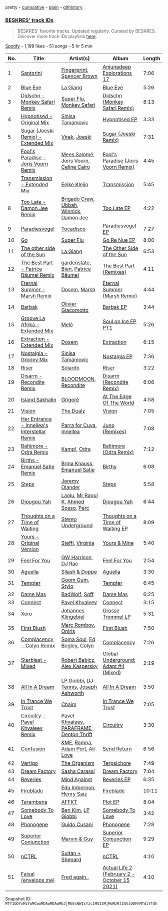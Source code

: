 pretty - [cumulative](/playlists/cumulative/37i9dQZF1DWYbhRaecw5So.md) - [plain](/playlists/plain/37i9dQZF1DWYbhRaecw5So) - [githistory](https://github.githistory.xyz/mackorone/spotify-playlist-archive/blob/main/playlists/plain/37i9dQZF1DWYbhRaecw5So)

### [BESKRES' track IDs](https://open.spotify.com/playlist/37i9dQZF1DWYbhRaecw5So)

> BESKRES' favorite tracks\. Updated regularly\. Curated by BESKRES\. Discover more track IDs playlists <a href="spotify:genre:track\_id">here</a>.

[Spotify](https://open.spotify.com/user/spotify) - 1,199 likes - 51 songs - 5 hr 5 min

| No. | Title | Artist(s) | Album | Length |
|---|---|---|---|---|
| 1 | [Santorini](https://open.spotify.com/track/79wivvlyBV0y6l9Hrv2w6r) | [Fingerprint](https://open.spotify.com/artist/2qddMUtDt4KIemOFTRVwMz), [Spencer Brown](https://open.spotify.com/artist/4L9PX6lwPWo2NeuXL9kyJK) | [Anjunadeep Explorations 17](https://open.spotify.com/album/1CYu5Rs0VbvUHEyzI4wLbi) | 7:06 |
| 2 | [Blue Eye](https://open.spotify.com/track/3y3ZgxHItQsTlHrggsLi0F) | [La Giang](https://open.spotify.com/artist/4ZtuLbaTRcktUjXtSwzqQ3) | [Blue Eye](https://open.spotify.com/album/71jrK5PG69TUF04heTPuVW) | 5:26 |
| 3 | [Didschn \- Monkey Safari Remix](https://open.spotify.com/track/2oDsvE9FAwxAqJwVNqyIZl) | [Super Flu](https://open.spotify.com/artist/1iZiG82D4w7FLHvOUUj4zW), [Monkey Safari](https://open.spotify.com/artist/5zovXI5By2gUhdr7EByjLa) | [Didschn \(Monkey Safari Remix\)](https://open.spotify.com/album/51QNLnstQK6cX0ky7n5gmQ) | 8:13 |
| 4 | [Hypnotised \- Original Mix](https://open.spotify.com/track/44b7ZnKH7aPr7yIHqvdOqS) | [Sinisa Tamamovic](https://open.spotify.com/artist/6RZu4rqwk6BOFnDlUczE8g) | [Hypnotised EP](https://open.spotify.com/album/3dFYq1PwLSUmfxVmB4ChUm) | 3:33 |
| 5 | [Sugar \(Joeski Remix\) \- Extended Mix](https://open.spotify.com/track/69mySPZdQdQygMvVdG9kAj) | [Virak](https://open.spotify.com/artist/7gEgxCJulGmrl6vAa39NcK), [Joeski](https://open.spotify.com/artist/3OsEdeMsQIAdDi2OduzED7) | [Sugar \(Joeski Remix\)](https://open.spotify.com/album/6uRa9aKvcRhOdQjVNNT7tb) | 7:31 |
| 6 | [Fool's Paradise \- Joris Voorn Remix](https://open.spotify.com/track/4SH7CUxlrgvN9vf3oWa05d) | [Mees Salomé](https://open.spotify.com/artist/3vcY5vaGqSQF6UA9N2iC4L), [Joris Voorn](https://open.spotify.com/artist/4jGpKAmwvU263l0tUh4xKU), [Celine Cairo](https://open.spotify.com/artist/2icndAD2G5umAWdgrARONR) | [Fool's Paradise \(Joris Voorn Remix\)](https://open.spotify.com/album/7qcjHaXG3iYB6o3ifQYUel) | 4:45 |
| 7 | [Transmission \- Extended Mix](https://open.spotify.com/track/2DEa3n4kjopWYjO5uQuBo0) | [Eelke Kleijn](https://open.spotify.com/artist/1FY8kqUQKHwjibwLbp5cey) | [Transmission](https://open.spotify.com/album/0DGmFb5wYQX0srXoVQhuxR) | 5:45 |
| 8 | [Too Late \- Damon Jee Remix](https://open.spotify.com/track/19kfGj8ZTjo9JCMaqdQrQF) | [Brigado Crew](https://open.spotify.com/artist/4Oh4pMKSHRFuE8FbZdeh4j), [Ubbah](https://open.spotify.com/artist/0gSdePQqsO1geT47TcEMal), [Winnick](https://open.spotify.com/artist/5x2crLaclWnoF5xGS7VJpX), [Damon Jee](https://open.spotify.com/artist/0nyA3iBk3cFZvBsQalv78d) | [Too Late EP](https://open.spotify.com/album/5Br963S76W3seRN9wo3HvY) | 4:22 |
| 9 | [Paradiesvogel](https://open.spotify.com/track/4cakjwAhq3M3kSYGs4noT2) | [Tocadisco](https://open.spotify.com/artist/2iwhenp5euZtZLmtK6cgbe) | [Paradiesvogel EP](https://open.spotify.com/album/4mNvGFRQZL5ouaBsIPjWoz) | 7:27 |
| 10 | [Go](https://open.spotify.com/track/5FsRbUIHwjAF7bghHIts5Y) | [Super Flu](https://open.spotify.com/artist/1iZiG82D4w7FLHvOUUj4zW) | [Go Re Nue EP](https://open.spotify.com/album/7fNGiYxJKAG3NEjUKIaY4c) | 8:00 |
| 11 | [The other side of the Sun](https://open.spotify.com/track/1VktRnUIDrRfz124Ox1t3A) | [La Giang](https://open.spotify.com/artist/4ZtuLbaTRcktUjXtSwzqQ3) | [The Other Side of the Sun](https://open.spotify.com/album/17kLpQFnScn0Hlz2oByeQC) | 6:53 |
| 12 | [The Best Part \- Patrice Bäumel Remix](https://open.spotify.com/track/4I11eaQ6EfG6tOflYiov0a) | [gardenstate](https://open.spotify.com/artist/1XcPIHqirx1Jaxm2bAxMeV), [Bien](https://open.spotify.com/artist/2uodbv2953Z7R1ipwucK2A), [Patrice Bäumel](https://open.spotify.com/artist/5OvpF1A65DXs93M9NfPIjT) | [The Best Part \(Remixes\)](https://open.spotify.com/album/0PoVJDMe5nPBD76a5rxapD) | 4:11 |
| 13 | [Eternal Summer \- Marsh Remix](https://open.spotify.com/track/2IzAVhx4HugoLPob9xCnRE) | [Dosem](https://open.spotify.com/artist/0zmnkCTbAxYsZAMIqXEzfS), [Marsh](https://open.spotify.com/artist/1eucLGnPT27tdEh6MU29wp) | [Eternal Summer \(Marsh Remix\)](https://open.spotify.com/album/3o5MUf7yKWk05I1bbMc4Xy) | 4:44 |
| 14 | [Barbak](https://open.spotify.com/track/1byyrywgUaEytyVCLdjSxm) | [Olivier Giacomotto](https://open.spotify.com/artist/5tIMc0MdfB2OV6sULOmeao) | [Barbak EP](https://open.spotify.com/album/5zbwpU1RmGZOJeLQOZzRRS) | 3:44 |
| 15 | [Groove La Afrika \- Extended Mix](https://open.spotify.com/track/0LBR4sk2Qk1OBnayRvsMlE) | [Melé](https://open.spotify.com/artist/6EZO7Baz0SIFskWTO1GHqX) | [Soul on Ice EP PT1](https://open.spotify.com/album/0biamWt8ssE6lZk52nkoDr) | 5:26 |
| 16 | [Extraction \- Extended Mix](https://open.spotify.com/track/6jIZjEOjaNJ8ZJ6i1kCr6w) | [Dosem](https://open.spotify.com/artist/0zmnkCTbAxYsZAMIqXEzfS) | [Extraction](https://open.spotify.com/album/2ksO9hVTZcQYJp58lvKkrB) | 6:15 |
| 17 | [Nostalgia \- Groovy Mix](https://open.spotify.com/track/6bamaF5qNgtskgQKnbhtPs) | [Sinisa Tamamovic](https://open.spotify.com/artist/6RZu4rqwk6BOFnDlUczE8g) | [Nostalgia EP](https://open.spotify.com/album/5Kjufj5A1fEpxwSx3ISiY2) | 7:36 |
| 18 | [Riser](https://open.spotify.com/track/73Szmmh8dQduG1jPY12zK8) | [Solardo](https://open.spotify.com/artist/0oO1IaDOBSeI96HbnCa5pZ) | [Riser](https://open.spotify.com/album/2Fph6wTWraY6XkhX3IZtrk) | 3:22 |
| 19 | [Disarm \- Recondite Remix](https://open.spotify.com/track/6n7hJ3lXbbtd4yMcGRAoDo) | [BLOODMOON](https://open.spotify.com/artist/66xFQYYcUE4edhHH9VpU3i), [Recondite](https://open.spotify.com/artist/1doQgXssRfKnLx70adszbK) | [Disarm \(Recondite Remix\)](https://open.spotify.com/album/65YISo8tvlUFxsym1ocwY4) | 6:06 |
| 20 | [Island Sakhalin](https://open.spotify.com/track/2lmCW9lvf7PwVEXLFPVOji) | [Grigoré](https://open.spotify.com/artist/2RemyvxrdxNsB7ycf3rJHX) | [At The Edge Of The World](https://open.spotify.com/album/2VlTLha9eYrDQLceLURQbh) | 4:58 |
| 21 | [Vision](https://open.spotify.com/track/2aO2xLwbH04feICJPfwTOh) | [The Dualz](https://open.spotify.com/artist/6WLURjZYSrMcTlKP7aFMBj) | [Vision](https://open.spotify.com/album/6kTHQRyCTP6DYFxUVoOeVV) | 7:05 |
| 22 | [Her Entrance \- Innellea's Interstellar Remix](https://open.spotify.com/track/2ovsj906vjoGM867YF5ZLO) | [Parra for Cuva](https://open.spotify.com/artist/238y1dKPtMeFEpX3Y6H1Vr), [Innellea](https://open.spotify.com/artist/71rqI5HtraA3qXBwatyG6e) | [Juno \(Remixes\)](https://open.spotify.com/album/6cJZO8hsPb3cnTHO2L0Y8C) | 7:08 |
| 23 | [Baltimore \- Odra Remix](https://open.spotify.com/track/0NwfDqXgMQPeQERQbYVW58) | [Kamp!](https://open.spotify.com/artist/336h2dtQrcQycozDnwH9GC), [Odra](https://open.spotify.com/artist/3MAir4JYItYBB3CYma83ig) | [Baltimore \(Odra Remix\)](https://open.spotify.com/album/6NhoKZl6rHxENsJ8dvdsKe) | 7:12 |
| 24 | [Births \- Emanuel Satie Remix](https://open.spotify.com/track/7I6IaOy8i8Te2tPfXtKNL7) | [Brina Knauss](https://open.spotify.com/artist/3dAC3NjJnsavHLFC8GCyRZ), [Emanuel Satie](https://open.spotify.com/artist/3veg7sFGWTk62Ecwj6mzij) | [Births](https://open.spotify.com/album/2sW4b13tb2YXrzyuTrSDuR) | 6:08 |
| 25 | [Steps](https://open.spotify.com/track/1pIBxvFjjnp7tAKOTwA0Az) | [Jeremy Olander](https://open.spotify.com/artist/5vdjF79d5d2m12FOkJhxHB) | [Steps](https://open.spotify.com/album/0uin82gWKieM4DTE77Ayrk) | 5:58 |
| 26 | [Djougou Yah](https://open.spotify.com/track/7JoVAisfKRuAEGHHQzzmOQ) | [Laolu](https://open.spotify.com/artist/53PSeUFq8tMZc0zdd1oUTG), [Mr Raoul K](https://open.spotify.com/artist/2ErWVVcMH1io3Au40dTKnG), [Ahmed Sosso](https://open.spotify.com/artist/09jtkgopdNOFuQKcOPPdeP), [Perc](https://open.spotify.com/artist/4ijOFF3Zqg5pGXwzRRVf2y) | [Djougou Yah](https://open.spotify.com/album/2XxSr5wwnDMhLxvJNY9QMJ) | 6:44 |
| 27 | [Thoughts on a Time of Waiting](https://open.spotify.com/track/6iY4tGx61M5qMqE6XvceMe) | [Stereo Underground](https://open.spotify.com/artist/4lYZCtiWHEcyMQJMU3B2KG) | [Thoughts on a Time of Waiting EP](https://open.spotify.com/album/2o1OmrZ5lhawexwDiM8x0E) | 8:09 |
| 28 | [Yours \- Original Version](https://open.spotify.com/track/1FmbxvoTGhUODN92oVFf2o) | [Steffi](https://open.spotify.com/artist/644PvPeYIyoq0n0eBP5fxG), [Virginia](https://open.spotify.com/artist/62WL5cpXolvZtxDFE1nqqb) | [Yours & Mine](https://open.spotify.com/album/6HhKMcTgZZ5c6lTHH7yIkP) | 5:40 |
| 29 | [Feel For You](https://open.spotify.com/track/0Z2e7pC55tHOYpG7ce2mtX) | [GW Harrison](https://open.spotify.com/artist/4SLEjYifqonlEHnZHLXnI4), [DJ Rae](https://open.spotify.com/artist/746LyYgFU6Gni4CMVPlFNa) | [Feel For You](https://open.spotify.com/album/2Av2Zvw16LgwA7hnWrxQFv) | 2:54 |
| 30 | [Aguella](https://open.spotify.com/track/5PZ1AVGVhiTjj2S70D0GSM) | [Sllash & Doppe](https://open.spotify.com/artist/1mPUNeOkJql5onhKwqiLMj) | [Aguella](https://open.spotify.com/album/2v9FKexoPUoZY5w6VWkDhn) | 3:30 |
| 31 | [Tempter](https://open.spotify.com/track/0KkAy1QezXydVuogqlmS9l) | [Goom Gum](https://open.spotify.com/artist/6D36JCiONtO40ykvT5RBec), [Stylo](https://open.spotify.com/artist/0e8a2RTD02fJ5lmCBOR7DI) | [Tempter](https://open.spotify.com/album/1AjfddaP7o0S4WlXkH3he3) | 6:45 |
| 32 | [Dame Mas](https://open.spotify.com/track/0JZdzytn0hL7Zzr538YEos) | [BadWolf](https://open.spotify.com/artist/6MyKIMrr222sdw8idnPVSd), [Soff](https://open.spotify.com/artist/7w1nxdMHMb92psp9qhI9mM) | [Dame Mas](https://open.spotify.com/album/0APfj52qXDE1HGaKGhFQJs) | 6:25 |
| 33 | [Connect](https://open.spotify.com/track/4cTL6PiLzj7aUfQn3qhP8f) | [Pavel Khvaleev](https://open.spotify.com/artist/04mfb9WF2sttD7r6SWMYRk) | [Connect](https://open.spotify.com/album/2zpv2XwHzKDB4882SvvsRT) | 3:15 |
| 34 | [Xero](https://open.spotify.com/track/4xQ9VFpDNw0pxyaYmQHMDK) | [Johannes Klingebiel](https://open.spotify.com/artist/08k6Cr6tJL0XpXALvDKHz3) | [Grosse Trommel LP](https://open.spotify.com/album/1aeuq5L89XTsfdqDiABWeW) | 5:31 |
| 35 | [First Blush](https://open.spotify.com/track/1hjoYeRwkAbaqY3Akt6wHm) | [Marc Romboy](https://open.spotify.com/artist/623ecFS6T9xsx9Rb98eii5), [Oniris](https://open.spotify.com/artist/3wMm8AmRf08qGlo4hp72Sp) | [First Blush](https://open.spotify.com/album/35WHFmjPdARCzcciN58QVv) | 7:50 |
| 36 | [Complacency \- Colyn Remix](https://open.spotify.com/track/2PgiBV2dgNLXcNfxn5QHLe) | [Soma Soul](https://open.spotify.com/artist/2v1lMR0JYh6wjKxIfWwtXa), [Ed Begley](https://open.spotify.com/artist/1bJuI1odQh87nMq4UmhLdo), [Colyn](https://open.spotify.com/artist/5vr1GvUstxr6nwxniKqLOh) | [Complacency](https://open.spotify.com/album/1Kr1Wec4E7uUEMPN8p9UG4) | 7:26 |
| 37 | [Starblast \- Mixed](https://open.spotify.com/track/2CEaoB1Z09F2CV5ZIexHnk) | [Robert Babicz](https://open.spotify.com/artist/5XFQLyJekhzCO7PiTqboOB), [Alex Kaspersky](https://open.spotify.com/artist/63UXhrqsOY2vKDXbQ0yjRX) | [Global Underground: Adapt \#4 \(Mixed\)](https://open.spotify.com/album/4kZKneq5jTpZ95UgjXoC97) | 2:19 |
| 38 | [All In A Dream](https://open.spotify.com/track/11SEKnYpFCFRXnUap3Cso2) | [LP Giobbi](https://open.spotify.com/artist/3oKnyRhYWzNsTiss5n4Z1J), [DJ Tennis](https://open.spotify.com/artist/6vJvFV1A2CpT8s5B1oUN6t), [Joseph Ashworth](https://open.spotify.com/artist/7CpmbhzkL9uT1D9nhckTxB) | [All In A Dream](https://open.spotify.com/album/6X8Qi8j1bvHv7FYoJ04fE6) | 3:50 |
| 39 | [In Trance We Trust](https://open.spotify.com/track/329uZ0nLmCPALK5iyvYjbG) | [Chaim](https://open.spotify.com/artist/2XMpXAQ0B1J95en60YGE3V) | [In Trance We Trust](https://open.spotify.com/album/2MdkA9sb2GCGdMAUZ9QQaI) | 7:05 |
| 40 | [Circuitry \- Pavel Khvaleev Remix](https://open.spotify.com/track/55CfpYFGq2uYaxhV86hWky) | [Pavel Khvaleev](https://open.spotify.com/artist/04mfb9WF2sttD7r6SWMYRk), [PARAFRAME](https://open.spotify.com/artist/2MDR7nMS7lOrQsyZ5FZznk), [Denton Thrift](https://open.spotify.com/artist/3KntxbSQEIuXFl4OwsQskL) | [Circuitry](https://open.spotify.com/album/7BxfGhPxjZ0pRbGsX7knBr) | 3:30 |
| 41 | [Confusion](https://open.spotify.com/track/5i3Rv4Y9kWVBX00zaZbuSE) | [&ME](https://open.spotify.com/artist/5mIowAJMp7RKNheelruV5z), [Rampa](https://open.spotify.com/artist/08jywfUS0hp8XYlYs0cvz8), [Adam Port](https://open.spotify.com/artist/2loEsOijJ6XiGzWYFXMIRk), [Ali Love](https://open.spotify.com/artist/5XJp0gYotUfFraS626GSge) | [Send Return](https://open.spotify.com/album/3EIYsOioUOBlxSf2tMpGsU) | 6:56 |
| 42 | [Vertigo](https://open.spotify.com/track/0pHMJaVBgSPqK5sis5HAU7) | [The Organism](https://open.spotify.com/artist/2ZbM7ypKR8jIF6sfyI54Kz) | [Terpsichore](https://open.spotify.com/album/06JbOpRYnicLbLQvdLeLd6) | 7:49 |
| 43 | [Dream Factory](https://open.spotify.com/track/4LUtcJjhBNhhhI31Ys005u) | [Sasha Carassi](https://open.spotify.com/artist/6UFFThDuFiQixrwog0FecB) | [Dream Factory](https://open.spotify.com/album/1Z1GJAR1SnkA1p9LkdYvp7) | 7:04 |
| 44 | [Reveries](https://open.spotify.com/track/7zT7Mhq0tvsvbly0MmYsRf) | [Mind Against](https://open.spotify.com/artist/48LWLoeY0dhwaiX1FRsn72) | [Reveries EP](https://open.spotify.com/album/2KsBVtqRuOW0KhcuZO3Tdd) | 6:35 |
| 45 | [Fireblade](https://open.spotify.com/track/4WzBCQDwfaGG1p25ky8xx6) | [Edu Imbernon](https://open.spotify.com/artist/0Vr0xxcbllx4JWHHxio088), [Henry Saiz](https://open.spotify.com/artist/1f5QPXLfjlzlG77lCkdl0W) | [Fireblade](https://open.spotify.com/album/0vJKpqOnajgVSJKrhfzFph) | 10:11 |
| 46 | [Tarambana](https://open.spotify.com/track/1v0JtVdAEIuClhZgF8uwbx) | [AFFKT](https://open.spotify.com/artist/1VCo9PBRImHKuQyiubNSqF) | [Plot EP](https://open.spotify.com/album/6pOC4Dizjrquu2HZ2sflRc) | 8:04 |
| 47 | [Somebody To Love](https://open.spotify.com/track/6VKpDRWz9HAUOEpElNvjSi) | [Ben Kim](https://open.spotify.com/artist/0quOpHBDwcOmM5B9V3TPpL), [LP Giobbi](https://open.spotify.com/artist/3oKnyRhYWzNsTiss5n4Z1J) | [Somebody To Love](https://open.spotify.com/album/69Jz6rL189yH01zQZzm7Y9) | 3:42 |
| 48 | [Phonogene](https://open.spotify.com/track/79q4IDQiMnIUbNQNHCmMjA) | [Guido Cusani](https://open.spotify.com/artist/4mDZCUzA1j7a38Um1YpN1s) | [Phonogene](https://open.spotify.com/album/1tiYcSQtgxF6ZVwrNywmju) | 7:28 |
| 49 | [Superior Conjunction](https://open.spotify.com/track/4I4sgAJbcmIcoNaz27H882) | [Marvin & Guy](https://open.spotify.com/artist/6mUe67fPenWJZXz5JalmjF) | [Superior Conjunction EP](https://open.spotify.com/album/0klU1jLgFLaQNn3bMcWF33) | 9:29 |
| 50 | [nCTRL](https://open.spotify.com/track/5XfojfN07IcOskzRjQgCrT) | [Sultan + Shepard](https://open.spotify.com/artist/14Tg9FvbNismPR1PJHxRau) | [nCTRL](https://open.spotify.com/album/4y97dGnwLXUHyPtSPJPCfz) | 4:10 |
| 51 | [Faisal \(envelops me\)](https://open.spotify.com/track/1uyQNwG1sFl7etjFTEHlQp) | [Fred again..](https://open.spotify.com/artist/4oLeXFyACqeem2VImYeBFe) | [Actual Life 2 \(February 2 \- October 15 2021\)](https://open.spotify.com/album/0SFtIrRytNI4kcf93Tbhdf) | 4:10 |

Snapshot ID: `MTY1ODYxMzYwMCwwMDAwMDAwMGJjMGExNWIxYzc1MGI3MjMwMzRlZGViODFhMTdiYTdh`
